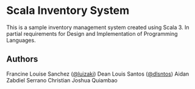 # Scala Inventory System

This is a sample inventory management system created using Scala 3. In partial requirements for Design and Implementation of Programming Languages.

## Authors

Francine Louise Sanchez ([@luizaki](https://github.com/luizaki))
Dean Louis Santos ([@dlsntos](https://github.com/dlsntos))
Aidan Zabdiel Serrano
Christian Joshua Quiambao